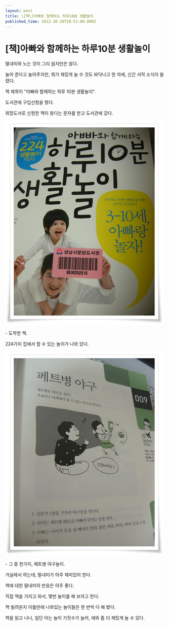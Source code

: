 ```yaml
---
layout: post
title: \[책\]아빠와 함께하는 하루10분 생활놀이
published_time: 2012-10-20T20:51:00.000Z
---
```


# \[책\]아빠와 함께하는 하루10분 생활놀이


딸내미와 노는 것이 그리 쉽지만은 않다.

놀아 준다고 놀아주지만, 뭐가 재밌게 놀 수 것도 바닥나고 한 차에, 신간 서적 소식이 들렸다.

책 제목이 "아빠와 함께하는 하루 10분 생활놀이".

도서관에 구입신청을 했다.

희망도서로 신청한 책이 왔다는 문자를 받고 도서관에 갔다.

![](../pds/201210/06/80/a0109780_50702ca2f306e.jpg)

\- 도착한 책.

224가지 집에서 할 수 있는 놀이가 나와 있다.

![](../pds/201210/06/80/a0109780_50702ca45a47a.jpg)

\- 그 중 한가지, 페트병 야구놀이.

거실에서 하는데, 딸내미가 아주 재미있어 한다.

책에 대한 딸내미의 반응은 아주 좋다.

직접 책을 가지고 와서, 몇번 놀이를 해 보자고 한다.

책 빌려온지 이틀만에 나와있는 놀이들은 한 번씩 다 해 봤다.

책을 읽고 나니, 일단 아는 놀이 가짓수가 늘어, 애와 좀 더 재밌게 놀 수 있다.

